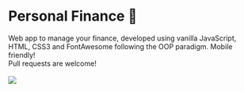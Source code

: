 # Personal Finance 🧾

Web app to manage your finance, developed using vanilla JavaScript, HTML, CSS3 and FontAwesome following the OOP paradigm. Mobile friendly!<br>
Pull requests are welcome!
<br><br>
<img src="https://i.imgur.com/3Mg4Lik.png"></img>
